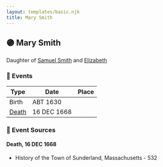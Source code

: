 ```yaml
---
layout: templates/basic.njk
title: Mary Smith
---
```

## 🟣 Mary Smith

Daughter of [Samuel Smith](/people/8/86804391) and [Elizabeth ](/people/7/71389724)

### 📆 Events

Type | Date | Place
------ | ------ | ------
Birth | ABT 1630 |
[Death](#event-b4b1194e-5b34-4f39-8cf4-9b641ad61f03) | 16 DEC 1668 |

### 📰 Event Sources

#### <a id="event-b4b1194e-5b34-4f39-8cf4-9b641ad61f03"></a> Death, 16 DEC 1668
* History of the Town of Sunderland, Massachusetts  - 532
